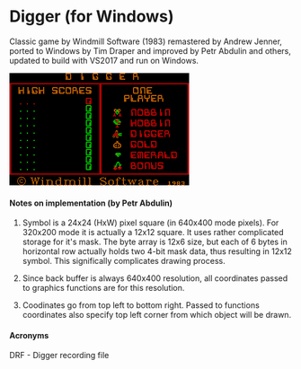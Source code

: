 # Digger (for Windows)
Classic game by Windmill Software (1983) remastered by Andrew Jenner, ported to Windows by Tim Draper and improved by Petr Abdulin and others, updated to build with VS2017 and run on Windows.

<img src="https://github.com/lordstanius/WinDig/blob/master/digger.png" width="320"></a>

#### Notes on implementation (by Petr Abdulin)
1. Symbol is a 24x24 (HxW) pixel square (in 640x400 mode pixels).
For 320x200 mode it is actually a 12x12 square. 
It uses rather complicated storage for it's mask.
The byte array is 12x6 size, but each of 6 bytes in horizontal row actually holds 
two 4-bit mask data, thus resulting in 12x12 symbol.
This significally complicates drawing process.

2. Since back buffer is always 640x400 resolution, all coordinates passed to
graphics functions are for this resolution.
3. Coodinates go from top left to bottom right. Passed to functions 
coordinates also specify top left corner from which object will be drawn.

#### Acronyms
DRF - Digger recording file
